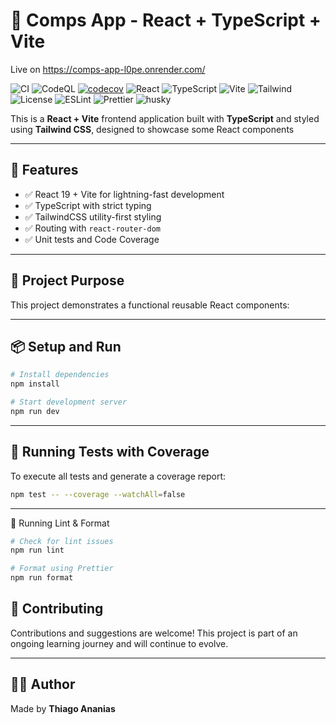 # 🧠 Comps App - React + TypeScript + Vite

Live on https://comps-app-l0pe.onrender.com/

![CI](https://github.com/thiagoanegreiros/comps-app/actions/workflows/ci.yml/badge.svg)
![CodeQL](https://github.com/thiagoanegreiros/comps-app/actions/workflows/codeql.yml/badge.svg)
[![codecov](https://codecov.io/gh/thiagoanegreiros/comps-app/branch/master/graph/badge.svg)](https://codecov.io/gh/thiagoanegreiros/comps-app)
![React](https://img.shields.io/badge/react-19.x-blue)
![TypeScript](https://img.shields.io/badge/typescript-5.x-blue)
![Vite](https://img.shields.io/badge/vite-fast%20builds-purple)
![Tailwind](https://img.shields.io/badge/tailwindcss-4.x-blue)
![License](https://img.shields.io/badge/license-MIT-green)
![ESLint](https://img.shields.io/badge/eslint-configured-blue)
![Prettier](https://img.shields.io/badge/prettier-formatted-critical)
![husky](https://img.shields.io/badge/husky-pre--commit%20hook-enabled.svg)

This is a **React + Vite** frontend application built with **TypeScript** and styled using **Tailwind CSS**, designed to showcase some React components

---

## 🚀 Features

- ✅ React 19 + Vite for lightning-fast development
- ✅ TypeScript with strict typing
- ✅ TailwindCSS utility-first styling
- ✅ Routing with `react-router-dom`
- ✅ Unit tests and Code Coverage

---

## 🎯 Project Purpose

This project demonstrates a functional reusable React components:

---

## 📦 Setup and Run

```bash
# Install dependencies
npm install

# Start development server
npm run dev
```

---

## 🧪 Running Tests with Coverage

To execute all tests and generate a coverage report:

```bash
npm test -- --coverage --watchAll=false
```

---

🧪 Running Lint & Format

```bash
# Check for lint issues
npm run lint

# Format using Prettier
npm run format
```

## 🤝 Contributing

Contributions and suggestions are welcome! This project is part of an ongoing learning journey and will continue to evolve.

---

## 👨‍💻 Author

Made by **Thiago Ananias**
